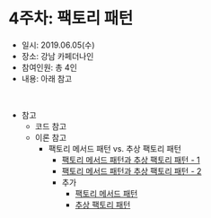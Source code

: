 4주차: 팩토리 패턴
===========
* 일시: 2019.06.05(수)
* 장소: 강남 카페더나인
* 참여인원: 총 4인
* 내용: 아래 참고
</br>

* 참고
	* 코드 참고
	* 이론 참고
		* 팩토리 메서드 패턴 vs. 추상 팩토리 패턴
			* [팩토리 메서드 패턴과 추상 팩토리 패턴 - 1](https://www.slideshare.net/GeniusYG/ss-38529279)
			* [팩토리 메서드 패턴과 추상 팩토리 패턴 - 2](https://besma.tistory.com/entry/%ED%8C%A9%ED%86%A0%EB%A6%AC-%EB%A9%94%EC%86%8C%EB%93%9C-%ED%8C%A8%ED%84%B4)
			* 추가
				* [팩토리 메서드 패턴](https://gmlwjd9405.github.io/2018/08/07/factory-method-pattern.html)
				* [추상 팩토리 패턴](https://gmlwjd9405.github.io/2018/08/08/abstract-factory-pattern.html)
</br>